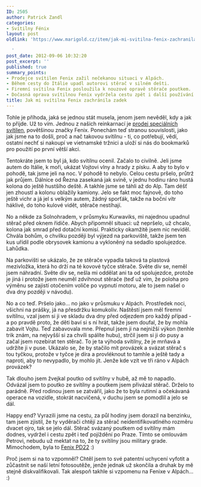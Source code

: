 ```yaml
---
ID: 2505
author: Patrick Zandl
categories:
- Svítilny Fénix
layout: post
oldlink: 'https://www.marigold.cz/item/jak-mi-svitilna-fenix-zachranila-zadek

  '
post_date: 2012-09-06 10:32:20
post_excerpt: ''
published: true
summary_points:
- Prodejce svítilen Fenix zažil nečekanou situaci v Alpách.
- Během cesty do Itálie upadl autorovi stěrač v silném dešti.
- Firemní svítilna Fenix posloužila k nouzové opravě stěrače poutkem.
- Dočasná oprava svítilnou Fenix vydržela cestu zpět i další používání.
title: Jak mi svítilna Fenix zachránila zadek
---
```


<p> Tohle je příhoda, jaká se jednou stát musela, jenom jsem nevěděl, kdy a jak to přijde. Už to vím. Jednou z našich reinkarnací je <a href="http://www.kronium.cz" target="_self" title="">prodej speciálních svítilen</a>, povětšinou značky Fenix. Ponechám teď stranou souvislosti, jako jak jsme na to došli, proč a nač takovou svítilnu - ti, co potřebují, vědí, ostatní nechť si nakoupí ve vietnamské tržnici a uloží si nás do bookmarků pro použití po první větší akci. </p>


<p> Tentokráte jsem to byl já, kdo svítilnu ocenil. Začalo to civilně. Jeli jsme autem do Itálie, k moři, ukázat Vojtovi vlny a hrady z písku. A aby to bylo v pohodě, tak jsme jeli na noc. V pohodě to nebylo. Celou cestu pršelo, průtrž jak průjem. Dálnice od Řezna zasekaná jak svině, v jednu hodinu ráno hustá kolona do ještě hustšího deště. A takhle jsme se táhli až do Alp. Tam déšť jen zhoustl a kolonu oblažily kamiony. Jelo se fakt moc fajnově, do toho ještě vichr a já jel s velkým autem, žádný sporťák, takže na boční vítr háklivé, do toho kulové vidět, stěrače nestíhají. </p>
<p>No a někde za Solnohradem, v průsmyku Kurwaviks, mi najednou upadnul stěrač před oknem řidiče. Abych připomněl situaci: už nepršelo, už chcalo, kolona jak smrad před dotační komisí. Prakticky okamžitě jsem nic neviděl. Chvála bohům, o chvilku později byl výjezd na parkoviště, takže jsem ten kus uřídil podle obrysovek kamionu a vykloněný na sedadlo spolujezdce. Lahůdka. </p>
<p>Na parkovišti se ukázalo, že ze stěrače vypadla taková ta plastová mezivložka, která ho drží na té kovové tyčce stěrače. Světe div se, neměl jsem náhradní. Světe div se, nešla mi oddělat ani ta od spolujezdce, protože je jiná i protože jsem neuměl zdvihnout stěrače (teď už vím, že poloha pro výměnu se zajistí otočením voliče po vypnutí motoru, ale to jsem našel o dva dny později v návodu).</p>
<p>No a co teď. Pršelo jako... no jako v průsmuku v Alpách. Prostředek noci, všichni na prášky, já na přesdržku komukoliv. Naštěstí jsem měl firemní svítilnu, vzal jsem si ji ve skladu dva dny před odjezdem pro každý případ - a po pravdě proto, že děti baví si s ní hrát, takže jsem doufal, že by mohla zabavit Vojtu. Teď zabavovala mne. Přepnul jsem ji na nejnižší výkon (tenhle trik znám, na nejvyšší si za chvíli spálíte  hubu), strčil jsem si ji do pusy a začal jsem rozebírat ten stěrač. To je ta výhoda svítilny, že je mrňavá a udržíte ji v puse. Ukázalo se, že by stačilo mít provázek a svázat stěrač s tou tyčkou, protože v tyčce je díra a provléknout to tamhle a ještě tady a naproti, aby to nevypadlo, by mohlo jít. Jenže kde vzít ve tři ráno v Alpách provázek?</p>
<p>Tak dlouho jsem žvejkal poutko od svítilny v hubě, až mě to napadlo. Odvázal jsem to poutko ze svítilny a poutkem jsem přivázal stěrač. Drželo to parádně. Před rodinou jsem se zatvářil, jako že to byla rutinní a očekávaná operace na vozidle, stokrát nacvičená, v duchu jsem se pomodlil a jelo se dál. </p>
<p>Happy end? Vyrazili jsme na cestu, za půl hodiny jsem dorazil na benzinku, tam jsem zjistil, že ty vyděrači chtějí za stěrač neidentifikovatlného rozměru dvacet ojro, tak se jelo dál. Stěrač svázaný poutkem od svítilny mám dodnes, vydržel i cestu zpět i teď pojíždění po Praze. Tímto se omlouvám Petrovi, nebudu už mektat na to, že ty svítilny jsou military grade. Mimochodem, byla to <a href="http://www.kronium.cz/led-svitilny-fenix/led-svitilny-fenix-pd22-premium-s2/prod_663.html" target="_self" title="">Fenix PD22</a> :)</p>
<p> Proč jsem si na to vzpomněl? Chtěl jsem to své patentní uchycení vyfotit a zůčastnit se naší letní fotosoutěže, jenže jednak už skončila a druhak by mě stejně diskvalifikovali. Tak alespoň takhle si vzpomenu na Fenixe v Alpách... :)</p>
<p>&nbsp;</p>